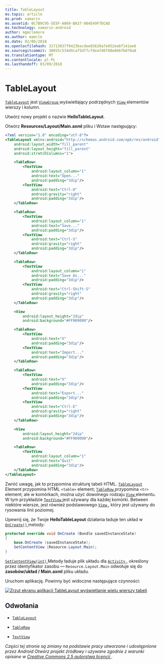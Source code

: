 ```yaml
---
title: TableLayout
ms.topic: article
ms.prod: xamarin
ms.assetid: 0C7B9C95-5E5F-A069-BA37-984E49F7DCAD
ms.technology: xamarin-android
author: mgmclemore
ms.author: mamcle
ms.date: 02/06/2018
ms.openlocfilehash: 31713937f9423bacdee83620a7e852ea6f141ee6
ms.sourcegitcommit: 30055c534d9caf5dffcfdeafd6f08e666fb870a8
ms.translationtype: MT
ms.contentlocale: pl-PL
ms.lasthandoff: 03/09/2018
---
```

# <a name="tablelayout"></a>TableLayout

[`TableLayout`](https://developer.xamarin.com/api/type/Android.Widget.TableLayout/) jest [ `ViewGroup` ](https://developer.xamarin.com/api/type/Android.Views.ViewGroup/) wyświetlający podrzędnych [ `View` ](https://developer.xamarin.com/api/type/Android.Views.View/) elementów wierszy i kolumn.

Utwórz nowy projekt o nazwie **HelloTableLayout**.

Otwórz **Resources/Layout/Main.axml** pliku i Wstaw następujący:

```xml
<?xml version="1.0" encoding="utf-8"?>
<TableLayout xmlns:android="http://schemas.android.com/apk/res/android"
    android:layout_width="fill_parent"
    android:layout_height="fill_parent"
    android:stretchColumns="1">

    <TableRow>
        <TextView
            android:layout_column="1"
            android:text="Open..."
            android:padding="3dip"/>
        <TextView
            android:text="Ctrl-O"
            android:gravity="right"
            android:padding="3dip"/>
    </TableRow>

    <TableRow>
        <TextView
            android:layout_column="1"
            android:text="Save..."
            android:padding="3dip"/>
        <TextView
            android:text="Ctrl-S"
            android:gravity="right"
            android:padding="3dip"/>
    </TableRow>

    <TableRow>
        <TextView
            android:layout_column="1"
            android:text="Save As..."
            android:padding="3dip"/>
        <TextView
            android:text="Ctrl-Shift-S"
            android:gravity="right"
            android:padding="3dip"/>
    </TableRow>

    <View
        android:layout_height="2dip"
        android:background="#FF909090"/>

    <TableRow>
        <TextView
            android:text="X"
            android:padding="3dip"/>
        <TextView
            android:text="Import..."
            android:padding="3dip"/>
    </TableRow>

    <TableRow>
        <TextView
            android:text="X"
            android:padding="3dip"/>
        <TextView
            android:text="Export..."
            android:padding="3dip"/>
        <TextView
            android:text="Ctrl-E"
            android:gravity="right"
            android:padding="3dip"/>
    </TableRow>

    <View
        android:layout_height="2dip"
        android:background="#FF909090"/>

    <TableRow>
        <TextView
            android:layout_column="1"
            android:text="Quit"
            android:padding="3dip"/>
    </TableRow>
</TableLayout>
```

Zwróć uwagę, jak to przypomina strukturę tabeli HTML. [ `TableLayout` ](https://developer.xamarin.com/api/type/Android.Widget.TableLayout/) Element przypomina HTML `<table>` element; [ `TableRow` ](https://developer.xamarin.com/api/type/Android.Widget.TableRow/) przypomina `<tr>` element; ale w komórkach, można użyć dowolnego rodzaju [ `View` ](https://developer.xamarin.com/api/type/Android.Views.View/) elementu. W tym przykładzie [ `TextView` ](https://developer.xamarin.com/api/type/Android.Widget.TextView/) jest używany dla każdej komórki. Between niektóre wiersze, jest również podstawowego [ `View` ](https://developer.xamarin.com/api/type/Android.Views.View/), który jest używany do rysowania linii poziomej.

Upewnij się, że Twoje **HelloTableLayout** działania ładuje ten układ w [ `OnCreate()` ](https://developer.xamarin.com/api/member/Android.App.Activity.OnCreate/p/Android.OS.Bundle/) metody:

```csharp
protected override void OnCreate (Bundle savedInstanceState)
{
    base.OnCreate (savedInstanceState);
    SetContentView (Resource.Layout.Main);
}
```

[ `SetContentView(int)` ](https://developer.xamarin.com/api/member/Android.App.Activity.SetContentView/(System.Int32)) Metody ładuje plik układu dla [ `Activity` ](https://developer.xamarin.com/api/type/Android.App.Activity/), określony przez identyfikator zasobu &mdash; `Resource.Layout.Main` odwołuje się do **zasobów/układ / Main.axml** pliku układu.

Uruchom aplikację. Powinny być widoczne następujące czynności:

[![Zrzut ekranu aplikacji TableLayout wyświetlanie wielu wierszy tabeli](table-layout-images/helloviews3.png)](table-layout-images/helloviews3.png#lightbox)



## <a name="references"></a>Odwołania

-   [`TableLayout`](https://developer.xamarin.com/api/type/Android.Widget.TableLayout/) 

-   [`TableRow`](https://developer.xamarin.com/api/type/Android.Widget.TableRow/) 

-   [`TextView`](https://developer.xamarin.com/api/type/Android.Widget.TextView/) 

*Części tej stronie są zmiany na podstawie pracy utworzone i udostępnione przez Android Otwórz projekt źródłowy i używane zgodnie z warunki opisane w*
[*Creative Commons 2.5 autorstwa licencji* ](http://creativecommons.org/licenses/by/2.5/).

